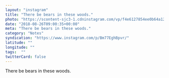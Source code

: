 ```yaml
---
layout: "instagram"
title: "There be bears in these woods."
photo: "https://scontent-sjc3-1.cdninstagram.com/vp/f4e6127854ee0b64a12d5f2e388a5da8/5C061E47/t51.2885-15/e35/39074557_330085871067974_8425558763288657920_n.jpg"
date: "2018-08-26T09:00:35+00:00"
meta: "There be bears in these woods."
category: "Notes"
syndication: "https://www.instagram.com/p/Bm77EghBpvr/"
latitude: ""
longitude: ""
tags:  ""
twitterCard: false
---
```

There be bears in these woods.
